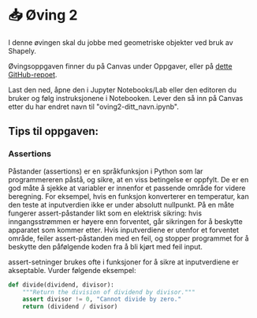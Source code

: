 # 📥 Øving 2

I denne øvingen skal du jobbe med geometriske objekter ved bruk av Shapely.

Øvingsoppgaven finner du på Canvas under Oppgaver, eller på [dette GitHub-repoet](https://github.com/GMGI221-2024/gmgi221-ovinger).

Last den ned, åpne den i Jupyter Notebooks/Lab eller den editoren du bruker og følg instruksjonene i Notebooken. Lever den så inn på Canvas etter du har endret navn til "oving2-ditt_navn.ipynb".

## Tips til oppgaven:
### Assertions

Påstander (assertions) er en språkfunksjon i Python som lar programmereren påstå, og sikre, at en viss betingelse er oppfylt. De er en god måte å sjekke at variabler er innenfor et passende område for videre beregning. For eksempel, hvis en funksjon konverterer en temperatur, kan den teste at inputverdien ikke er under absolutt nullpunkt. På en måte fungerer assert-påstander likt som en elektrisk sikring: hvis inngangsstrømmen er høyere enn forventet, går sikringen for å beskytte apparatet som kommer etter. Hvis inputverdiene er utenfor et forventet område, feiler assert-påstanden med en feil, og stopper programmet for å beskytte den påfølgende koden fra å bli kjørt med feil input.

assert-setninger brukes ofte i funksjoner for å sikre at inputverdiene er akseptable. Vurder følgende eksempel:

```python 
def divide(dividend, divisor):
    """Return the division of dividend by divisor."""
    assert divisor != 0, "Cannot divide by zero."
    return (dividend / divisor)
```